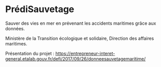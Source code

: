 # PrédiSauvetage
Sauver des vies en mer en prévenant les accidents maritimes grâce aux données.

Ministère de la Transition écologique et solidaire, Direction des affaires maritimes.

Présentation du projet : https://entrepreneur-interet-general.etalab.gouv.fr/defi/2017/09/26/donneesauvetagemaritime/
